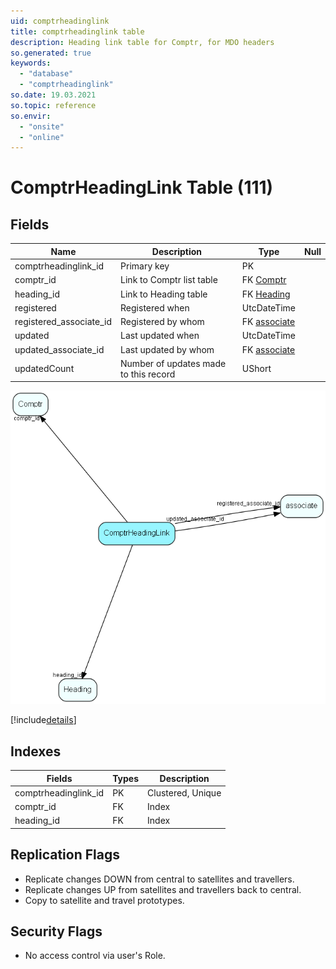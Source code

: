 ```yaml
---
uid: comptrheadinglink
title: comptrheadinglink table
description: Heading link table for Comptr, for MDO headers
so.generated: true
keywords:
  - "database"
  - "comptrheadinglink"
so.date: 19.03.2021
so.topic: reference
so.envir:
  - "onsite"
  - "online"
---
```


# ComptrHeadingLink Table (111)

## Fields

| Name | Description | Type | Null |
|------|-------------|------|:----:|
|comptrheadinglink\_id|Primary key|PK| |
|comptr\_id|Link to Comptr list table|FK [Comptr](Comptr.md)| |
|heading\_id|Link to Heading table|FK [Heading](Heading.md)| |
|registered|Registered when|UtcDateTime| |
|registered\_associate\_id|Registered by whom|FK [associate](associate.md)| |
|updated|Last updated when|UtcDateTime| |
|updated\_associate\_id|Last updated by whom|FK [associate](associate.md)| |
|updatedCount|Number of updates made to this record|UShort| |


![ComptrHeadingLink table relationship diagram](media\ComptrHeadingLink.png)

[!include[details](./includes/ComptrHeadingLink.md)]

## Indexes

| Fields | Types | Description |
|--------|-------|-------------|
|comptrheadinglink\_id |PK |Clustered, Unique |
|comptr\_id |FK |Index |
|heading\_id |FK |Index |

## Replication Flags

* Replicate changes DOWN from central to satellites and travellers.
* Replicate changes UP from satellites and travellers back to central.
* Copy to satellite and travel prototypes.

## Security Flags

* No access control via user's Role.

